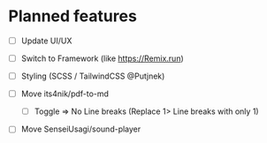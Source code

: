 # Planned features

- [ ] Update UI/UX
- [ ] Switch to Framework (like https://Remix.run)
- [ ] Styling (SCSS / TailwindCSS @Putjnek)
- [ ] Move its4nik/pdf-to-md
   - [ ] Toggle => No Line breaks (Replace 1> Line breaks with only 1)
- [ ] Move SenseiUsagi/sound-player

